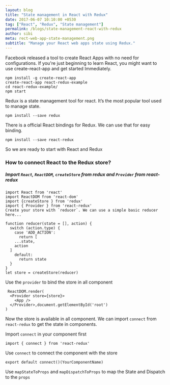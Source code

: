 ```yaml
---
layout: blog
title: "State management in React with Redux"
date: 2017-06-07 10:10:00 +0530
tag: ["React", "Redux", "State management"]
permalink: /blogs/state-management-react-with-redux
author: sibi
meta: rect-web-app-state-management.png
subtitle: "Manage your React web apps state using Redux."
---
```


Facebook released a tool to create React Apps with no need for configurations. If you're just beginning to learn React, you might want to use create-react-app and get started Immediately.

```
npm install -g create-react-app
create-react-app react-redux-example
cd react-redux-example/
npm start
```

Redux is a state management tool for react. It’s the most popular tool used to manage state.

```
npm install --save redux
```

There is a official React bindings for Redux. We can use that for easy binding.

```
npm install --save react-redux
```

So we are ready to start with React and Redux

### How to connect React to the Redux store?

##### Import `React`,  `ReactDOM`, `createStore` from redux and `Provider` from react-redux

```
import React from 'react'
import ReactDOM from 'react-dom'
import {createStore } from 'redux'
import { Provider } from 'react-redux'
Create your store with `reducer`. We can use a simple basic reducer here...

function reducer(state = [], action) {
  switch (action.type) {
    case 'ADD_ACTION':
      return [
    ...state,
    action
  ]
    default:
      return state
  }
}
let store = createStore(reducer)
```

Use the `provider` to bind the store in all component

```
 ReactDOM.render(
  <Provider store={store}>
    <App />
  </Provider>,document.getElementById('root')
)
```

Now the store is available in all component. We can import `connect` from `react-redux` to get the state in components.

Import `connect` in your component first

```
import { connect } from 'react-redux'
```

Use `connect` to connect the component with the store

```
export default connect()(YourComponentName)
```

Use `mapStateToProps` and  `mapDispatchToProps`  to map the State and Dispatch to the `props`
